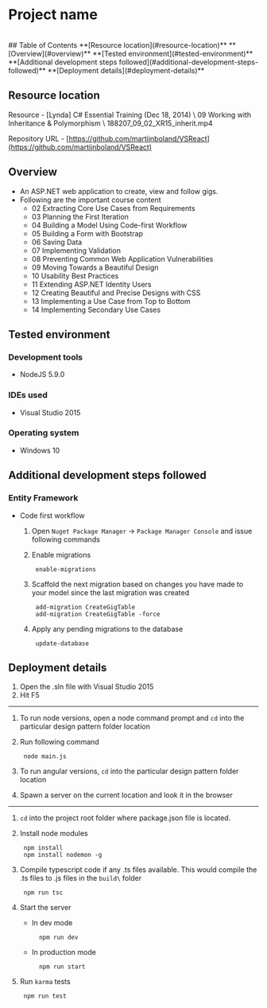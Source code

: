# Project name
<br/>
## Table of Contents
**[Resource location](#resource-location)**  
**[Overview](#overview)**  
**[Tested environment](#tested-environment)**    
**[Additional development steps followed](#additional-development-steps-followed)**   
**[Deployment details](#deployment-details)**    

## Resource location

Resource - [Lynda] C# Essential Training (Dec 18, 2014) \ 09 Working with Inheritance & Polymorphism \ 188207_09_02_XR15_inherit.mp4

Repository URL - [https://github.com/martijnboland/VSReact](https://github.com/martijnboland/VSReact)

## Overview

- An ASP.NET web application to create, view and follow gigs.
- Following are the important course content
	- 02 Extracting Core Use Cases from Requirements
	- 03 Planning the First Iteration
	- 04 Building a Model Using Code-first Workflow
	- 05 Building a Form with Bootstrap
	- 06 Saving Data
	- 07 Implementing Validation
	- 08 Preventing Common Web Application Vulnerabilities
	- 09 Moving Towards a Beautiful Design
	- 10 Usability Best Practices
	- 11 Extending ASP.NET Identity Users
	- 12 Creating Beautiful and Precise Designs with CSS
	- 13 Implementing a Use Case from Top to Bottom
	- 14 Implementing Secondary Use Cases

## Tested environment

### Development tools

- NodeJS 5.9.0

### IDEs used

- Visual Studio 2015

### Operating system

- Windows 10

## Additional development steps followed

### Entity Framework

- Code first workflow

	1. Open `Nuget Package Manager` -> `Package Manager Console` and issue following commands
	2. Enable migrations
	
			enable-migrations

	3. Scaffold the next migration based on changes you have made to your model since the last migration was created
	
			add-migration CreateGigTable
			add-migration CreateGigTable -force

	4. Apply any pending migrations to the database

			update-database

## Deployment details

1. Open the .sln file with Visual Studio 2015
2. Hit F5

---

1. To run node versions, open a node command prompt and `cd` into the particular design pattern folder location
2. Run following command

    	node main.js

3. To run angular versions, `cd` into the particular design pattern folder location
4. Spawn a server on the current location and look it in the browser 

---
1. `cd` into the project root folder where package.json file is located.
2. Install node modules

		npm install
		npm install nodemon -g

4. Compile typescript code if any .ts files available. This would compile the .ts files to .js files in the `build\` folder

		npm run tsc

6. Start the server 
	
	- In dev mode
		
			npm run dev

	- In production mode
		
			npm run start


5. Run `karma` tests

		npm run test